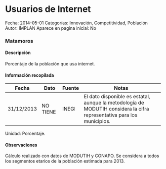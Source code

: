 Usuarios de Internet
=====

Fecha: 2014-05-01
Categorías: Innovación, Competitividad, Población
Autor: IMPLAN
Aparece en pagina inicial: No

### Matamoros

#### Descripción

Porcentaje de la población que usa internet.

<!-- break -->

#### Información recopilada

<table class="table table-hover table-bordered matriz">
  <thead>
    <tr><th>Fecha</th><th>Dato</th><th>Fuente</th><th>Notas</th></tr>
  </thead>
  <tbody>
    <tr><td class="centrado">31/12/2013</td><td class="derecha">NO TIENE</td><td>INEGI</td><td>El dato disponible es estatal, aunque la metodología de MODUTIH considera la cifra representativa para los municipios.</td></tr>
  </tbody>
</table>

Unidad: Porcentaje.

#### Observaciones

Cálculo realizado con datos de MODUTIH y CONAPO. Se considera a todos los segmentos etarios de la población estimada para 2013.
